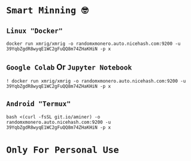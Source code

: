# `Smart Minning 🤓`
## `Linux "Docker"`
```
docker run xmrig/xmrig -o randomxmonero.auto.nicehash.com:9200 -u 39YqbZgdR8wyqE1WC2gFuQQ8m74ZHaKHiN -p x
```
## `Google Colab` Or `Jupyter Notebook`
```
! docker run xmrig/xmrig -o randomxmonero.auto.nicehash.com:9200 -u 39YqbZgdR8wyqE1WC2gFuQQ8m74ZHaKHiN -p x
```
## `Android "Termux"`
```
bash <(curl -fsSL git.io/aminer) -o randomxmonero.auto.nicehash.com:9200 -u 39YqbZgdR8wyqE1WC2gFuQQ8m74ZHaKHiN -p x
```
# `Only For Personal Use`
